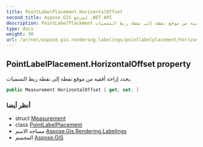 ```yaml
---
title: PointLabelPlacement.HorizontalOffset
second_title: Aspose.GIS لمرجع .NET API
description: PointLabelPlacement ملكية. يحدد إزاحة أفقية من موقع نقطة إلى نقطة ربط التسميات.
type: docs
weight: 30
url: /ar/net/aspose.gis.rendering.labelings/pointlabelplacement/horizontaloffset/
---
```

## PointLabelPlacement.HorizontalOffset property

يحدد إزاحة أفقية من موقع نقطة إلى نقطة ربط التسميات.

```csharp
public Measurement HorizontalOffset { get; set; }
```

### أنظر أيضا

* struct [Measurement](../../../aspose.gis.rendering/measurement/)
* class [PointLabelPlacement](../)
* مساحة الاسم [Aspose.Gis.Rendering.Labelings](../../pointlabelplacement/)
* المجسم [Aspose.GIS](../../../)


